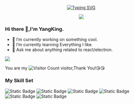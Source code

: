 <div align="center">
  <div align="center">
    <a href="">
      <img src="https://readme-typing-svg.demolab.com?font=Fira+Code&pause=1000&width=435&lines=println(%22Hello%2C%20World%22);YangKing &center=true&size=27" alt="Typing SVG" />
    </a>
  </div>

<!-- knock code pictures 敲代码的图片 -->
  <img src="https://cdn.jsdelivr.net/gh/sun0225SUN/sun0225SUN/assets/images/coding.gif" /><br>
</div>


### Hi there 👋,I'm YangKing.

- 🔭 I’m currently working on something cool.
- 🌱 I’m currently learning Everything I like.
- 💬 Ask me about anything related to react/electron.
<!-- 
- 📫 How to reach me: wisdom_zhe@qq.com
- 😄 Read more about my CSDN: [here](https://blog.csdn.net/qq_44231797?spm=1000.2115.3001.5343)
-->

![](https://github-readme-stats.vercel.app/api?username=yangkingg&show_icons=true&theme=transparent)

You are my ![Visitor Count](https://profile-counter.glitch.me/yangkingg/count.svg) visitor,Thank You!:kissing_heart::kissing_heart:

### My Skill Set

![Static Badge](https://img.shields.io/badge/html5-yangking?style=plastic&logo=html5&color=%23000000)
![Static Badge](https://img.shields.io/badge/css3-yangking?style=plastic&logo=css3&color=%23000000)
![Static Badge](https://img.shields.io/badge/react-yangking?style=plastic&logo=react&color=%23000000)
![Static Badge](https://img.shields.io/badge/vuedotjs-yangking?style=plastic&logo=vuedotjs&color=%23000000)
![Static Badge](https://img.shields.io/badge/electron-yangking?style=plastic&logo=electron&color=%23000000)
![Static Badge](https://img.shields.io/badge/go-yangking?style=plastic&logo=go&color=%23000000)




<!--

![Visitor Count](https://profile-counter.glitch.me/Christmas/count.svg)

[![Top Langs](https://github-readme-stats.vercel.app/api/top-langs/?username=Christmas)](https://github.com/Christmas/github-readme-stats)

![Christmas's GitHub stats](https://github-readme-stats.vercel.app/api?username=Christmas&show_icons=true&theme=tokyonight)
**yangkingg/yangkingg** is a ✨ _special_ ✨ repository because its `README.md` (this file) appears on your GitHub profile.

Here are some ideas to get you started:

- 🔭 I’m currently working on ...
- 🌱 I’m currently learning ...
- 👯 I’m looking to collaborate on ...
- 🤔 I’m looking for help with ...
- 💬 Ask me about ...
- 📫 How to reach me: ...
- 😄 Pronouns: ...
- ⚡ Fun fact: ...
-->
